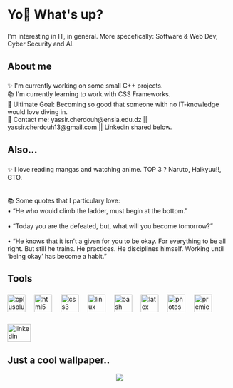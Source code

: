 <h1 align="left">Yo👋 What's up?</h1>

###

<p align="left">I'm interesting in IT, in general. More specefically: Software & Web Dev, Cyber Security and AI.</p>

###

<h2 align="left">About me</h2>

###

<p align="left">✨ I'm currently working on some small C++ projects.<br>📚 I'm currently learning to work with CSS Frameworks. <br>🎯 Ultimate Goal: Becoming so good that someone with no IT-knowledge would love diving in.<br>💬 Contact me: yassir.cherdouh@ensia.edu.dz || yassir.cherdouh13@gmail.com || Linkedin shared below.</p>

###

<h2 align="left">Also...</h2>

###

<p align="left">✨ I love reading mangas and watching anime. TOP 3 ? Naruto, Haikyuu!!, GTO.<br><br><br>📚 Some quotes that I particulary love:<br>• “He who would climb the ladder, must begin at the bottom.”<br><br>• “Today you are the defeated, but, what will you become tomorrow?”<br><br>• “He knows that it isn’t a given for you to be okay. For everything to be all right. But still he trains. He practices. He disciplines himself. Working until ‘being okay’ has become a habit.”</p>

###

<h2 align="left">Tools</h2>

###

<div align="left">
  <img src="https://cdn.jsdelivr.net/gh/devicons/devicon/icons/cplusplus/cplusplus-original.svg" height="40" alt="cplusplus logo"  />
  <img width="12" />
  <img src="https://cdn.jsdelivr.net/gh/devicons/devicon/icons/html5/html5-original.svg" height="40" alt="html5 logo"  />
  <img width="12" />
  <img src="https://cdn.jsdelivr.net/gh/devicons/devicon/icons/css3/css3-original.svg" height="40" alt="css3 logo"  />
  <img width="12" />
  <img src="https://cdn.jsdelivr.net/gh/devicons/devicon/icons/linux/linux-original.svg" height="40" alt="linux logo"  />
  <img width="12" />
  <img src="https://cdn.jsdelivr.net/gh/devicons/devicon/icons/bash/bash-original.svg" height="40" alt="bash logo"  />
  <img width="12" />
  <img src="https://cdn.jsdelivr.net/gh/devicons/devicon/icons/latex/latex-original.svg" height="40" alt="latex logo"  />
  <img width="12" />
  <img src="https://cdn.jsdelivr.net/gh/devicons/devicon/icons/photoshop/photoshop-plain.svg" height="40" alt="photoshop logo"  />
  <img width="12" />
  <img src="https://cdn.jsdelivr.net/gh/devicons/devicon/icons/premierepro/premierepro-plain.svg" height="40" alt="premierepro logo"  />
</div>

###

<div align="left">
  <a href="https://www.linkedin.com/in/yassircherdouh/" target="_blank">
    <img src="https://raw.githubusercontent.com/maurodesouza/profile-readme-generator/master/src/assets/icons/social/linkedin/default.svg" width="52" height="40" alt="linkedin logo"  />
  </a>
</div>

###

<h2 align="left">Just a cool wallpaper..</h2>

<div align="center">
  <img src="https://imgur.com/RrRYkDg.jpg"/>

</div>

###

